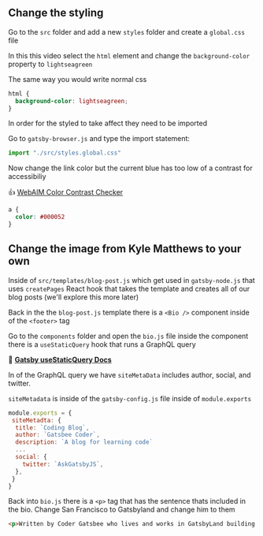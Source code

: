 ## Change the styling 

Go to the `src` folder and add a new `styles` folder and create a `global.css` file

In this this video select the `html` element and change the `background-color` property to `lightseagreen`

The same way you would write normal css

```css
html {
  background-color: lightseagreen;
}
```

In order for the styled to take affect they need to be imported

Go to `gatsby-browser.js` and type the import statement:

```js
import "./src/styles.global.css"
```
Now change the link color but the current blue has too low of a contrast for accessibiliy

👍 [WebAIM Color Contrast Checker](https://webaim.org/resources/contrastchecker/)


```css
a {
  color: #000052
}
```

## Change the image from Kyle Matthews to your own

Inside of `src/templates/blog-post.js` which get used in `gatsby-node.js` that uses `createPages` React hook that takes the template and creates all of our blog posts (we'll explore this more later)

Back in the the `blog-post.js` template there is a `<Bio />` component inside of the `<footer>` tag

Go to the  `components` folder and open the `bio.js` file inside the component there is a `useStaticQuery` hook that runs a GraphQL query 

🌟 **[Gatsby useStaticQuery Docs](https://www.gatsbyjs.org/docs/use-static-query/)**

In of the GraphQL query we have `siteMetaData` includes author, social, and twitter. 

`siteMetadata` is inside of the `gatsby-config.js` file inside of `module.exports`

```js
module.exports = {
 siteMetadta: {
  title: `Coding Blog`,
  author: `Gatsbee Coder`,
  description: `A blog for learning code`
  ...
  social: {
    twitter: `AskGatsbyJS`,
  },
 }
}
```

Back into `bio.js` there is a `<p>` tag that has the sentence thats included in the bio. Change San Francisco to Gatsbyland and change him to them

```html
<p>Written by Coder Gatsbee who lives and works in GatsbyLand building useful things.</p> 
```

